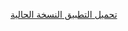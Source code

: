 
[تحميل التطبيق النسخة الحالية](https://play.google.com/store/apps/details?id=air.com.moaz.Itestphy)
